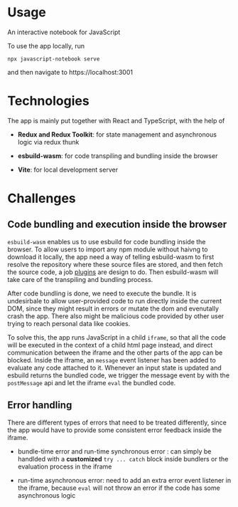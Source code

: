 # Usage

An interactive notebook for JavaScript

To use the app locally, run

```
npx javascript-notebook serve
```

and then navigate to https://localhost:3001

# Technologies

The app is mainly put together with React and TypeScript, with the help of

- **Redux and Redux Toolkit**: for state management and asynchronous logic via redux thunk

- **esbuild-wasm**: for code transpiling and bundling inside the browser

- **Vite**: for local development server

# Challenges

## Code bundling and execution inside the browser

`esbuild-wasm` enables us to use esbuild for code bundling inside the browser.
To allow users to import any npm module without haivng to download it locally, the app need a way of telling esbuild-wasm to first resolve the repository where these source files are stored, and then fetch the source code, a job [plugins](packages/local-client/src/bundler/plugins) are design to do. Then esbuild-wasm will take care of the transpiling and bundling process.

After code bundling is done, we need to execute the bundle. It is undesirbale to allow user-provided code to run directly inside the current DOM, since they might result in errors or mutate the dom and evenutally crash the app. There also might be malicious code provided by other user trying to reach personal data like cookies.

To solve this, the app runs JavaScript in a child `iframe`, so that all the code will be executed in the context of a child html page instead, and direct communication between the iframe and the other parts of the app can be blocked. Inside the iframe, an `message` event listener has been added to evaluate any code attached to it. Whenever an input state is updated and esbuild returns the bundled code, we trigger the message event by with the `postMessage` api and let the iframe `eval` the bundled code.

## Error handling

There are different types of errors that need to be treated differently, since the app would have to provide some consistent error feedback inside the iframe.

- bundle-time error and run-time synchronous error : can simply be handlded with a **customized** `try ... catch` block inside bundlers or the evaluation process in the iframe

- run-time asynchronous error: need to add an extra error event listener in the iframe, because `eval` will not throw an error if the code has some asynchronous logic
